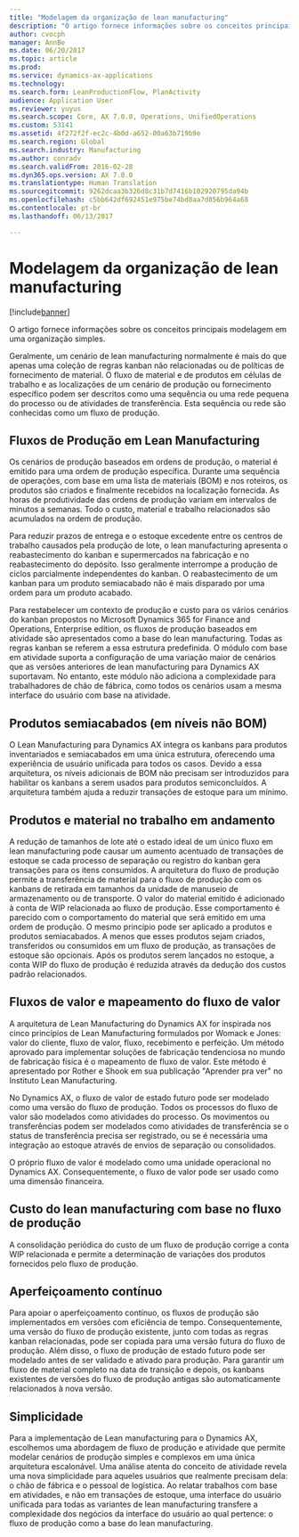 ```yaml
---
title: "Modelagem da organização de lean manufacturing"
description: "O artigo fornece informações sobre os conceitos principais modelagem em uma organização simples."
author: cvocph
manager: AnnBe
ms.date: 06/20/2017
ms.topic: article
ms.prod: 
ms.service: dynamics-ax-applications
ms.technology: 
ms.search.form: LeanProductionFlow, PlanActivity
audience: Application User
ms.reviewer: yuyus
ms.search.scope: Core, AX 7.0.0, Operations, UnifiedOperations
ms.custom: 53141
ms.assetid: 4f272f2f-ec2c-4b0d-a652-00a63b719b9e
ms.search.region: Global
ms.search.industry: Manufacturing
ms.author: conradv
ms.search.validFrom: 2016-02-28
ms.dyn365.ops.version: AX 7.0.0
ms.translationtype: Human Translation
ms.sourcegitcommit: 9262dcaa3b326d8c31b7d7416b102920795da94b
ms.openlocfilehash: c5bb642df692451e975be74bd8aa7d856b964a68
ms.contentlocale: pt-br
ms.lasthandoff: 06/13/2017

---
```


# <a name="modeling-a-lean-organization"></a>Modelagem da organização de lean manufacturing

[!include[banner](../includes/banner.md)]


O artigo fornece informações sobre os conceitos principais modelagem em uma organização simples. 

Geralmente, um cenário de lean manufacturing normalmente é mais do que apenas uma coleção de regras kanban não relacionadas ou de políticas de fornecimento de material. O fluxo de material e de produtos em células de trabalho e as localizações de um cenário de produção ou fornecimento específico podem ser descritos como uma sequência ou uma rede pequena do processo ou de atividades de transferência. Esta sequência ou rede são conhecidas como um fluxo de produção.

## <a name="production-flows-in-lean-manufacturing"></a>Fluxos de Produção em Lean Manufacturing
Os cenários de produção baseados em ordens de produção, o material é emitido para uma ordem de produção específica. Durante uma sequência de operações, com base em uma lista de materiais (BOM) e nos roteiros, os produtos são criados e finalmente recebidos na localização fornecida. As horas de produtividade das ordens de produção variam em intervalos de minutos a semanas. Todo o custo, material e trabalho relacionados são acumulados na ordem de produção. 

Para reduzir prazos de entrega e o estoque excedente entre os centros de trabalho causados pela produção de lote, o lean manufacturing apresenta o reabastecimento do kanban e supermercados na fabricação e no reabastecimento do depósito. Isso geralmente interrompe a produção de ciclos parcialmente independentes do kanban. O reabastecimento de um kanban para um produto semiacabado não é mais disparado por uma ordem para um produto acabado. 

Para restabelecer um contexto de produção e custo para os vários cenários do kanban propostos no Microsoft Dynamics 365 for Finance and Operations, Enterprise edition, os fluxos de produção baseados em atividade são apresentados como a base do lean manufacturing. Todas as regras kanban se referem a essa estrutura predefinida. O módulo com base em atividade suporta a configuração de uma variação maior de cenários que as versões anteriores de lean manufacturing para Dynamics AX suportavam. No entanto, este módulo não adiciona a complexidade para trabalhadores de chão de fábrica, como todos os cenários usam a mesma interface do usuário com base na atividade.

## <a name="semi-finished-products-non-bom-levels"></a>Produtos semiacabados (em níveis não BOM)
O Lean Manufacturing para Dynamics AX integra os kanbans para produtos inventariados e semiacabados em uma única estrutura, oferecendo uma experiência de usuário unificada para todos os casos. Devido a essa arquitetura, os níveis adicionais de BOM não precisam ser introduzidos para habilitar os kanbans a serem usados para produtos semiconcluídos. A arquitetura também ajuda a reduzir transações de estoque para um mínimo.

## <a name="products-and-material-in-work-in-progress"></a>Produtos e material no trabalho em andamento
A redução de tamanhos de lote até o estado ideal de um único fluxo em lean manufacturing pode causar um aumento acentuado de transações de estoque se cada processo de separação ou registro do kanban gera transações para os itens consumidos. A arquitetura do fluxo de produção permite a transferência de material para o fluxo de produção com os kanbans de retirada em tamanhos da unidade de manuseio de armazenamento ou de transporte. O valor do material emitido é adicionado à conta de WIP relacionada ao fluxo de produção. Esse comportamento é parecido com o comportamento do material que será emitido em uma ordem de produção. O mesmo princípio pode ser aplicado a produtos e produtos semiacabados. A menos que esses produtos sejam criados, transferidos ou consumidos em um fluxo de produção, as transações de estoque são opcionais. Após os produtos serem lançados no estoque, a conta WIP do fluxo de produção é reduzida através da dedução dos custos padrão relacionados.

## <a name="value-streams-and-value-stream-mapping"></a>Fluxos de valor e mapeamento do fluxo de valor
A arquitetura de Lean Manufacturing do Dynamics AX for inspirada nos cinco princípios de Lean Manufacturing formulados por Womack e Jones: valor do cliente, fluxo de valor, fluxo, recebimento e perfeição. Um método aprovado para implementar soluções de fabricação tendenciosa no mundo de fabricação física é o mapeamento de fluxo de valor. Este método é apresentado por Rother e Shook em sua publicação "Aprender pra ver" no Instituto Lean Manufacturing. 

No Dynamics AX, o fluxo de valor de estado futuro pode ser modelado como uma versão do fluxo de produção. Todos os processos do fluxo de valor são modelados como atividades do processo. Os movimentos ou transferências podem ser modelados como atividades de transferência se o status de transferência precisa ser registrado, ou se é necessária uma integração ao estoque através de envios de separação ou consolidados. 

O próprio fluxo de valor é modelado como uma unidade operacional no Dynamics AX. Consequentemente, o fluxo de valor pode ser usado como uma dimensão financeira.

## <a name="costing-for-lean-manufacturing-based-on-the-production-flow"></a>Custo do lean manufacturing com base no fluxo de produção
A consolidação periódica do custo de um fluxo de produção corrige a conta WIP relacionada e permite a determinação de variações dos produtos fornecidos pelo fluxo de produção.

## <a name="continuous-improvement"></a>Aperfeiçoamento contínuo
Para apoiar o aperfeiçoamento contínuo, os fluxos de produção são implementados em versões com eficiência de tempo. Consequentemente, uma versão do fluxo de produção existente, junto com todas as regras kanban relacionadas, pode ser copiada para uma versão futura do fluxo de produção. Além disso, o fluxo de produção de estado futuro pode ser modelado antes de ser validado e ativado para produção. Para garantir um fluxo de material completo na data de transição e depois, os kanbans existentes de versões do fluxo de produção antigas são automaticamente relacionados à nova versão.

## <a name="simplicity"></a>Simplicidade
Para a implementação de Lean manufacturing para o Dynamics AX, escolhemos uma abordagem de fluxo de produção e atividade que permite modelar cenários de produção simples e complexos em uma única arquitetura escalonável. Uma análise atenta do conceito de atividade revela uma nova simplicidade para aqueles usuários que realmente precisam dela: o chão de fábrica e o pessoal de logística. Ao relatar trabalhos com base em atividades, e não em transações de estoque, uma interface do usuário unificada para todas as variantes de lean manufacturing transfere a complexidade dos negócios da interface do usuário ao qual pertence: o fluxo de produção como a base do lean manufacturing.




